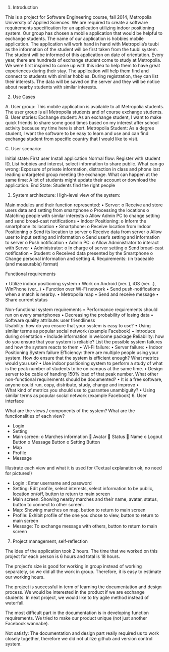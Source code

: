 1.	Introduction


This is a project for Software Engineering course, fall 2014, Metropolia University of Applied Sciences. We are required to create a software requirements specification for an application utilizing indoor positioning system. Our group has chosen a mobile application that would be helpful to exchange students. The name of our application is hobbies mobile application. The application will work hand in hand with Metropolia’s tuubi as the information of the student will be first taken from the tuubi system. The student will be informed of this application on date of orientation. 
Every year, there are hundreds of exchange student come to study at Metropolia. We were first inspired to come up with this idea to help them to have great experiences during their stay. 
The application will help them find and connect to students with similar hobbies. During registration, they can list their interests. The data will be saved on the server and they will be notice about nearby students with similar interests.

2.	Use Cases


A.	User group: 
This mobile application is available to all Metropolia students. The user group is all Metropolia students and of course exchange students. 
B.	User stories:
Exchange student: As an exchange student, I want to make quick friends to share some good times based on my interest after school activity because my time here is short.
Metropolia Student: As a degree student, I want the software to be easy to learn and use and can find exchange student from specific country that I would like to visit.

C.	 User scenario:

Initial state: First user Install application
	Normal flow: Register with student ID, List hobbies and interest, select information to share public.
	What can go wrong: Exposure of private information, distraction in class and phone lost leading untargeted group meeting the exchange.
	What can happen at the same time: A lot of students might update their account or download the application.
	End State: Students find the right people



3.	System architecture:
High-level view of the system: 
 
Main modules and their function represented: 
•	Server: 
o	Receive and store users data and setting from smartphone
o	Processing the locations
o	Matching people with similar interests
o	Allow Admin PC to change setting and send broad-cast notifications
•	Indoor Positioning: 
o	Inform the smartphone its location
•	Smartphone:
o	Receive location from Indoor Positioning 
o	Send its location to server
o	Receive data from server
o	Allow user to input setting and information
o	Send user’s setting and information to server
o	Push notification
•	Admin PC:
o	Allow Administrator to interact with Server
•	Administrator:
o	In charge of server setting
o	Send broad-cast notification
•	Student:
o	Received data presented by the Smartphone
o	Change personal information and setting 
4. Requirements: (in traceable (and measurable) format)

Functional requirements

•	Utilize indoor positioning system
•	Work on Android (ver. ), iOS (ver…), WinPhone  (ver…)
•	Function over Wi-Fi network
•	Send push-notifications when a match is nearby.
•	Metropolia map
•	Send and receive message
•	Share current status

Non-functional system requirements
•	Performance requirements should run on every smartphones
•	Decreasing the probability of losing data
•	Software quality attribute: user friendliness  
Usability: how do you ensure that your system is easy to use?
•	Using similar terms as popular social network (example Facebook)
•	Introduce during orientation
•	Include information in welcome package
Reliability: how do you ensure that your system is reliable? List the possible system failures and how the system reacts to them
•	Wi-Fi failure: 
•	Server failure: 
•	Indoor Positioning System failure
Efficiency: there are multiple people using your system. How do ensure that the system is efficient enough? What metrics would you use?
•	Use indoor positioning system to perform a study of what is the peak number of students to be on campus at the same time. 
•	Design server to be cable of handing 150% load of that peak number.
What other non-functional requirements should be documented?
•	It is a free software, anyone could run, copy, distribute, study, change and improve
•	
What kind of metrics you should use to guarantee unambiguity?
•	Using similar terms as popular social network (example Facebook)
6. User interface

What are the views / components of the system? What are the functionalities of each view?
-	Login
-	Setting
-	Main screen:
o	Marches information
	Avatar
	Status
	Name
o	Logout Button
o	Message Button
o	Setting Button
-	Map
-	Profile
-	Message 

Illustrate each view and what it is used for (Textual explanation ok, no need for pictures!)
-	Login : Enter username and password
-	Setting: Edit profile, select interests, select information to be public, location on/off, button to return to main screen
-	Main screen: Showing nearby marches and their name, avatar, status, button to connect to other screen.
-	Map: Showing marches on map, button to return to main screen
-	Profile: Exhibit profile of the one you chose to view, button to return to main screen
-	Message: To exchange message with others, button to return to main screen


7. Project management, self-reflection

The idea of the application took 2 hours. The time that we worked on this project for each person is 6 hours and total is 18 hours.

The project’s size is good for working in group instead of working separately, so we did all the work in group. Therefore, it is easy to estimate our working hours.

The project is successful in term of learning the documentation and design process. We would be interested in the product if we are exchange students. In next project, we would like to try agile method instead of waterfall.

The most difficult part in the documentation is in developing function requirements. We tried to make our product unique (not just another Facebook wannabe). 

Not satisfy: The documentation and design part really required us to work closely together, therefore we did not utilize github and version control system.  


